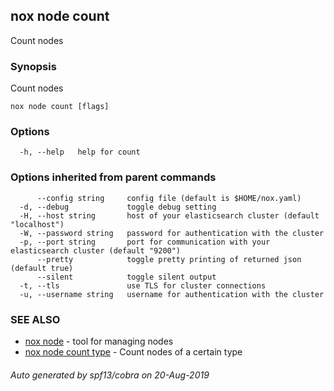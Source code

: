 ## nox node count

Count nodes

### Synopsis

Count nodes

```
nox node count [flags]
```

### Options

```
  -h, --help   help for count
```

### Options inherited from parent commands

```
      --config string     config file (default is $HOME/nox.yaml)
  -d, --debug             toggle debug setting
  -H, --host string       host of your elasticsearch cluster (default "localhost")
  -W, --password string   password for authentication with the cluster
  -p, --port string       port for communication with your elasticsearch cluster (default "9200")
      --pretty            toggle pretty printing of returned json (default true)
      --silent            toggle silent output
  -t, --tls               use TLS for cluster connections
  -u, --username string   username for authentication with the cluster
```

### SEE ALSO

* [nox node](nox_node.md)	 - tool for managing nodes
* [nox node count type](nox_node_count_type.md)	 - Count nodes of a certain type

###### Auto generated by spf13/cobra on 20-Aug-2019
